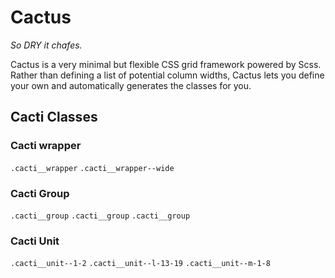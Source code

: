 # Cactus
_So DRY it chafes._

Cactus is a very minimal but flexible CSS grid framework powered by Scss. Rather than defining a list of potential column widths, Cactus lets you define your own and automatically generates the classes for you.



## Cacti Classes

### Cacti wrapper
`.cacti__wrapper`
`.cacti__wrapper--wide`


### Cacti Group
`.cacti__group`
`.cacti__group`
`.cacti__group`


### Cacti Unit
`.cacti__unit--1-2`
`.cacti__unit--l-13-19`
`.cacti__unit--m-1-8`

